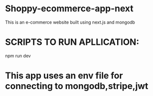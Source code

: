 # Shoppy-ecommerce-app-next
This is an e-commerce website built using next.js and mongodb
# SCRIPTS TO RUN APLLICATION:
  npm run dev
# This app uses an env file for connecting to mongodb,stripe,jwt
